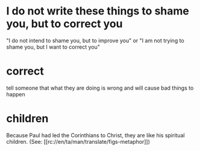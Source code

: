 # I do not write these things to shame you, but to correct you

"I do not intend to shame you, but to improve you" or "I am not trying to shame you, but I want to correct you"

# correct

tell someone that what they are doing is wrong and will cause bad things to happen

# children

Because Paul had led the Corinthians to Christ, they are like his spiritual children. (See: [[rc://en/ta/man/translate/figs-metaphor]])

